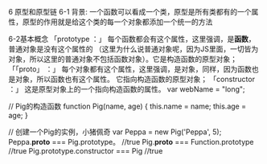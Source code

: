 6 原型和原型链
6-1 背景:
一个函数可以看成一个类，原型是所有类都有的一个属性，原型的作用就是给这个类的每一个对象都添加一个统一的方法

6-2基本概念
「prototype ：」 每个函数都会有这个属性，这里强调，是**函数**，普通对象是没有这个属性的
（这里为什么说普通对象呢，因为JS里面，一切皆为对象，所以这里的普通对象不包括函数对象）。它是构造函数的原型对象；
「「proto」 ：」 每个对象都有这个属性，这里强调，是对象，同样，因为函数也是对象，所以函数也有这个属性。
它指向构造函数的原型对象；
「constructor ：」 这是原型对象上的一个指向构造函数的属性。
var webName = "long";

// Pig的构造函数
function Pig(name, age) {
    this.name = name;
    this.age = age;
}

// 创建一个Pig的实例，小猪佩奇
var Peppa = new Pig('Peppa', 5);
Peppa.__proto__ === Pig.prototype。 //true
Pig.__proto__ === Function.prototype //true
Pig.prototype.constructor === Pig //true